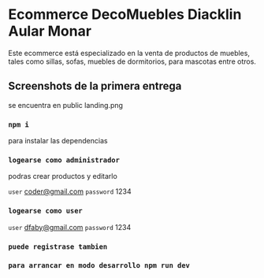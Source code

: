 # Ecommerce DecoMuebles Diacklin Aular Monar
Este ecommerce está especializado en la venta de productos de muebles, tales como sillas, sofas, muebles de dormitorios, para mascotas entre otros. 

## Screenshots de la primera entrega 
se encuentra en public landing.png

### `npm i`

para instalar las dependencias

### `logearse como administrador`
podras crear productos y editarlo

`user` coder@gmail.com
`password` 1234

### `logearse como user`

`user` dfaby@gmail.com
`password` 1234

### `puede registrase tambien`
### `para arrancar en modo desarrollo npm run dev`